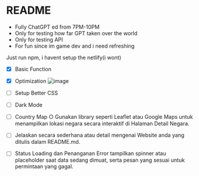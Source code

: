 # README
- Fully ChatGPT ed from 7PM-10PM
- Only for testing how far GPT taken over the world
- Only for testing API
- For fun since im game dev and i need refreshing

Just run npm, i havent setup the netlify(i wont)

- [x] Basic Function
- [x] Optimization ![image](https://github.com/user-attachments/assets/acd8afa7-e864-4bd8-8ff3-bccd920033e7)

- [ ] Setup Better CSS
- [ ] Dark Mode
- [ ] Country Map
○ Gunakan library seperti Leaflet atau Google Maps untuk menampilkan
lokasi negara secara interaktif di Halaman Detail Negara.
- [ ] Jelaskan secara sederhana atau detail mengenai Website anda yang ditulis
dalam README.md.
- [ ]  Status Loading dan Penanganan Error tampilkan spinner atau placeholder saat data sedang dimuat, serta pesan
yang sesuai untuk permintaan yang gagal.
